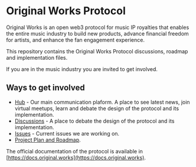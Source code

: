 # Original Works Protocol

Original Works is an open web3 protocol for music IP royalties that enables the entire music industry to build new products, advance financial freedom for artists, and enhance the fan engagement experience.

This repository contains the Original Works Protocol discussions, roadmap and implementation files.

If you are in the music industry you are invited to get involved.

## Ways to get involved

- [Hub](https://hub.complete.codes) - Our main communication plaform. A place to see latest news, join virtual meetups, learn and debate the design of the protocol and its implementation.
- [Discussions](https://github.com/originalworks/protocol/discussions) - A place to debate the design of the protocol and its implementation.
- [Issues](https://github.com/originalworks/protocol/issues) - Current issues we are working on.
- [Project Plan and Roadmap](https://github.com/orgs/originalworks/projects/3/views/4).

The official documentation of the protocol is available in [https://docs.original.works](https://docs.original.works).